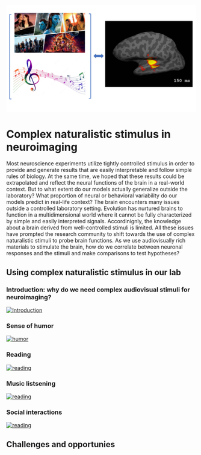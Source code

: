 ![alt_text](https://github.com/Lin-Brain-Lab/complex_naturalistic_stim/blob/main/images/naturalistic%20stimuli%20012823_cover.png?raw=true)

# Complex naturalistic stimulus in neuroimaging

Most neuroscience experiments utilize tightly controlled stimulus in order to provide and generate results that are easily interpretable and follow simple rules of biology. At the same time, we hoped that these results could be extrapolated and reflect the neural functions of the brain in a real-world context. But to what extent do our models actually generalize outside the laboratory? What proportion of neural or behavioral variability do our models predict in real-life context? The brain encounters many issues outside a controlled laboratory setting. Evolution has nurtured brains to function in a multidimensional world where it cannot be fully characterized by simple and easily interpreted signals. Accordinignly, the knowledge about a brain derived from well-controlled stimuli is limited. 
All these issues have prompted the research community to shift towards the use of complex naturalistic stimuli to probe brain functions. As we use audiovisually rich materials to stimulate the brain, how do we correlate between neuronal responses and the stimuli and make comparisons to test hypotheses? 

## Using complex naturalistic stimulus in our lab
### Introduction: why do we need complex audiovisual stimuli for neuroimaging?

[![Introduction](https://img.youtube.com/vi/5NCfLvE4Koc/0.jpg)](https://www.youtube.com/watch?v=5NCfLvE4Koc)

### Sense of humor

[![humor](https://img.youtube.com/vi/3M6bDJloKL0/0.jpg)](https://www.youtube.com/watch?v=3M6bDJloKL0)

### Reading

[![reading](https://img.youtube.com/vi/qaQpWsPHFuA/0.jpg)](https://www.youtube.com/watch?v=qaQpWsPHFuA)

### Music listsening

[![reading](https://img.youtube.com/vi/NoCNTvgWMcE/0.jpg)](https://www.youtube.com/watch?v=NoCNTvgWMcE)

### Social interactions

[![reading](https://img.youtube.com/vi/5f4hy-nLaSA/0.jpg)](https://www.youtube.com/watch?v=5f4hy-nLaSA)

## Challenges and opportunies


